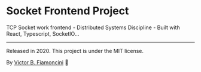 # Socket Frontend Project

TCP Socket work frontend - Distributed Systems Discipline - Built with React, Typescript, SocketIO...

----------
Released in 2020. This project is under the MIT license.

By [Victor B. Fiamoncini](https://github.com/Victor-Fiamoncini) 🚀
